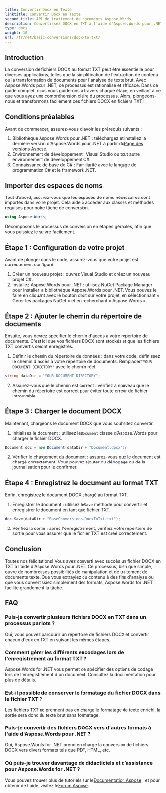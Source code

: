 ```yaml
---
title: Convertir Docx en Texte
linktitle: Convertir Docx en Texte
second_title: API de traitement de documents Aspose.Words
description: Convertissez DOCX en TXT à l'aide d'Aspose.Words pour .NET avec notre guide étape par étape. Apprenez à transformer des documents efficacement et sans effort.
type: docs
weight: 10
url: /fr/net/basic-conversions/docx-to-txt/
---
```

## Introduction

La conversion de fichiers DOCX au format TXT peut être essentielle pour diverses applications, telles que la simplification de l'extraction de contenu ou la transformation de documents pour l'analyse de texte brut. Avec Aspose.Words pour .NET, ce processus est rationalisé et efficace. Dans ce guide complet, nous vous guiderons à travers chaque étape, en veillant à ce que vous ayez une compréhension claire du processus. Alors, plongeons-nous et transformons facilement ces fichiers DOCX en fichiers TXT !

## Conditions préalables

Avant de commencer, assurez-vous d'avoir les prérequis suivants :

1.  Bibliothèque Aspose.Words pour .NET : téléchargez et installez la dernière version d'Aspose.Words pour .NET à partir du[Page des versions Aspose](https://releases.aspose.com/words/net/).
2. Environnement de développement : Visual Studio ou tout autre environnement de développement C#.
3. Connaissance de base de C# : Familiarité avec le langage de programmation C# et le framework .NET.

## Importer des espaces de noms

Tout d’abord, assurez-vous que les espaces de noms nécessaires sont importés dans votre projet. Cela aide à accéder aux classes et méthodes requises pour notre tâche de conversion.

```csharp
using Aspose.Words;
```

Décomposons le processus de conversion en étapes gérables, afin que vous puissiez le suivre facilement.

## Étape 1 : Configuration de votre projet

Avant de plonger dans le code, assurez-vous que votre projet est correctement configuré.

1. Créer un nouveau projet : ouvrez Visual Studio et créez un nouveau projet C#.
2. Installez Aspose.Words pour .NET : utilisez NuGet Package Manager pour installer la bibliothèque Aspose.Words pour .NET. Vous pouvez le faire en cliquant avec le bouton droit sur votre projet, en sélectionnant « Gérer les packages NuGet » et en recherchant « Aspose.Words ».

## Étape 2 : Ajouter le chemin du répertoire de documents

Ensuite, vous devrez spécifier le chemin d'accès à votre répertoire de documents. C'est ici que vos fichiers DOCX sont stockés et que les fichiers TXT convertis seront enregistrés.

1.  Définir le chemin du répertoire de données : dans votre code, définissez le chemin d'accès à votre répertoire de documents. Remplacer`"YOUR DOCUMENT DIRECTORY"` avec le chemin réel.

```csharp
string dataDir = "YOUR DOCUMENT DIRECTORY";
```

2. Assurez-vous que le chemin est correct : vérifiez à nouveau que le chemin du répertoire est correct pour éviter toute erreur de fichier introuvable.

## Étape 3 : Charger le document DOCX

Maintenant, chargeons le document DOCX que vous souhaitez convertir.

1.  Initialisez le document : utilisez le`Document` classe d’Aspose.Words pour charger le fichier DOCX.

```csharp
Document doc = new Document(dataDir + "Document.docx");
```

2. Vérifier le chargement du document : assurez-vous que le document est chargé correctement. Vous pouvez ajouter du débogage ou de la journalisation pour le confirmer.

## Étape 4 : Enregistrez le document au format TXT

Enfin, enregistrez le document DOCX chargé au format TXT.

1.  Enregistrer le document : utilisez le`Save` méthode pour convertir et enregistrer le document en tant que fichier TXT.

```csharp
doc.Save(dataDir + "BaseConversions.DocxToTxt.txt");
```

2. Vérifiez la sortie : après l'enregistrement, vérifiez votre répertoire de sortie pour vous assurer que le fichier TXT est créé correctement.

## Conclusion

Toutes nos félicitations! Vous avez converti avec succès un fichier DOCX en TXT à l'aide d'Aspose.Words pour .NET. Ce processus, bien que simple, ouvre de nombreuses possibilités de manipulation et de traitement de documents texte. Que vous extrayiez du contenu à des fins d'analyse ou que vous convertissiez simplement des formats, Aspose.Words for .NET facilite grandement la tâche.

## FAQ

### Puis-je convertir plusieurs fichiers DOCX en TXT dans un processus par lots ?

Oui, vous pouvez parcourir un répertoire de fichiers DOCX et convertir chacun d'eux en TXT en suivant les mêmes étapes.

### Comment gérer les différents encodages lors de l'enregistrement au format TXT ?

Aspose.Words for .NET vous permet de spécifier des options de codage lors de l'enregistrement d'un document. Consultez la documentation pour plus de détails.

### Est-il possible de conserver le formatage du fichier DOCX dans le fichier TXT ?

Les fichiers TXT ne prennent pas en charge le formatage de texte enrichi, la sortie sera donc du texte brut sans formatage.

### Puis-je convertir des fichiers DOCX vers d'autres formats à l'aide d'Aspose.Words pour .NET ?

Oui, Aspose.Words for .NET prend en charge la conversion de fichiers DOCX vers divers formats tels que PDF, HTML, etc.

### Où puis-je trouver davantage de didacticiels et d’assistance pour Aspose.Words for .NET ?

 Vous pouvez trouver plus de tutoriels sur le[Documentation Aspose](https://reference.aspose.com/words/net/) , et pour obtenir de l'aide, visitez le[Forum Aspose](https://forum.aspose.com/c/words/8).

